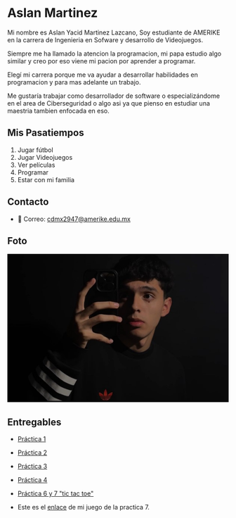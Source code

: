 # Aslan Martinez

Mi nombre es Aslan Yacid Martinez Lazcano, Soy estudiante de AMERIKE en la carrera de Ingenieria en Sofware y desarrollo de Videojuegos.  

Siempre me ha llamado la atencion la programacion, mi papa estudio algo similar y creo por eso viene mi pacion por aprender a programar.

Elegí mi carrera porque me va ayudar a desarrollar habilidades en programacion y para mas adelante un trabajo.

Me gustaría trabajar como desarrollador de software o especializándome en el area de Ciberseguridad o algo asi ya que pienso en estudiar una maestria tambien enfocada en eso.

## Mis Pasatiempos
1. Jugar fútbol
2. Jugar Videojuegos
3. Ver películas
4. Programar
5. Estar con mi familia

## Contacto
- 📧 Correo: cdmx2947@amerike.edu.mx    

## Foto
![](./assets/foto.jpg)

## Entregables
- [Práctica 1](./mds/apuntes.md)
- [Práctica 2](ramas-fusiones.md)
- [Práctica 3](mds/etiquetas.md)
- [Práctica 4](mds/primer-pacial.md)
- [Práctica 6 y 7 "tic tac toe"](docs/TicTacToe.md)

- Este es el [enlace](https://stylelessbee61.github.io/entregas-lenguajes-interpretados/tictactoe.html) de mi juego de la practica 7.
